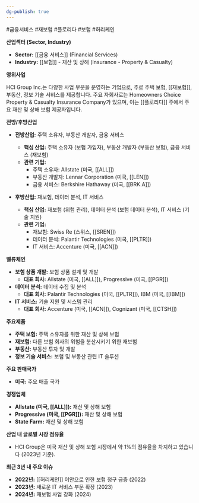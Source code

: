 ```yaml
---
dg-publish: true
---
```

#금융서비스 #재보험 #플로리다 #보험 #허리케인 


**산업섹터 (Sector, Industry)**

- **Sector:** [[금융 서비스]] (Financial Services)
- **Industry:** [[보험]] - 재산 및 상해 (Insurance - Property & Casualty)

**영위사업** 

HCI Group Inc.는 다양한 사업 부문을 운영하는 기업으로, 주로 주택 보험, [[재보험]], 부동산, 정보 기술 서비스를 제공합니다. 주요 자회사로는 Homeowners Choice Property & Casualty Insurance Company가 있으며, 이는 [[플로리다]] 주에서 주요 재산 및 상해 보험 제공자입니다.

**전방/후방산업**

- **전방산업:** 주택 소유자, 부동산 개발자, 금융 서비스
    - **핵심 산업:** 주택 소유자 (보험 가입자), 부동산 개발자 (부동산 보험), 금융 서비스 (재보험)
    - **관련 기업:**
        - 주택 소유자: Allstate (미국, [[ALL]])
        - 부동산 개발자: Lennar Corporation (미국, [[LEN]])
        - 금융 서비스: Berkshire Hathaway (미국, [[BRK.A]])
          
- **후방산업:** 재보험, 데이터 분석, IT 서비스
    - **핵심 산업:** 재보험 (위험 관리), 데이터 분석 (보험 데이터 분석), IT 서비스 (기술 지원)
    - **관련 기업:**
        - 재보험: Swiss Re (스위스, [[SREN]])
        - 데이터 분석: Palantir Technologies (미국, [[PLTR]])
        - IT 서비스: Accenture (미국, [[ACN]])

**밸류체인**

- **보험 상품 개발:** 보험 상품 설계 및 개발
    - **대표 회사:** Allstate (미국, [[ALL]]), Progressive (미국, [[PGR]])
- **데이터 분석:** 데이터 수집 및 분석
    - **대표 회사:** Palantir Technologies (미국, [[PLTR]]), IBM (미국, [[IBM]])
- **IT 서비스:** 기술 지원 및 시스템 관리
    - **대표 회사:** Accenture (미국, [[ACN]]), Cognizant (미국, [[CTSH]])

**주요제품**

- **주택 보험:** 주택 소유자를 위한 재산 및 상해 보험
- **재보험:** 다른 보험 회사의 위험을 분산시키기 위한 재보험
- **부동산:** 부동산 투자 및 개발
- **정보 기술 서비스:** 보험 및 부동산 관련 IT 솔루션

**주요 판매국가**

- **미국:** 주요 매출 국가

**경쟁업체**

- **Allstate (미국, [[ALL]]):** 재산 및 상해 보험
- **Progressive (미국, [[PGR]]):** 재산 및 상해 보험
- **State Farm:** 재산 및 상해 보험

**산업 내 글로벌 시장 점유율**

- HCI Group은 미국 재산 및 상해 보험 시장에서 약 1%의 점유율을 차지하고 있습니다 (2023년 기준).

**최근 3년 내 주요 이슈**

- **2022년:** [[허리케인]] 이안으로 인한 보험 청구 급증 (2022)
- **2023년:** 새로운 IT 서비스 부문 확장 (2023)
- **2024년:** 재보험 사업 강화 (2024)